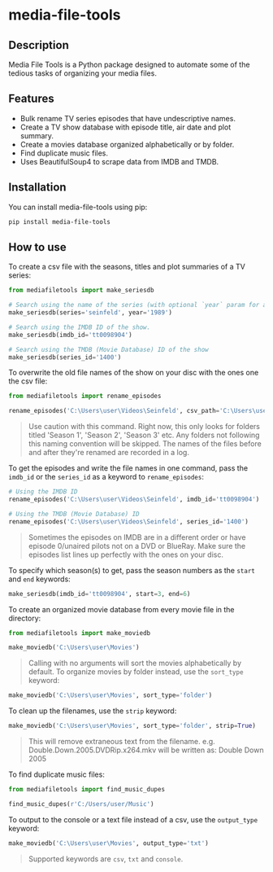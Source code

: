 # media-file-tools

## Description

Media File Tools is a Python package designed to automate some of the tedious tasks of organizing your media files. 

## Features

- Bulk rename TV series episodes that have undescriptive names.
- Create a TV show database with episode title, air date and plot summary.
- Create a movies database organized alphabetically or by folder.
- Find duplicate music files.
- Uses BeautifulSoup4 to scrape data from IMDB and TMDB.

## Installation

You can install media-file-tools using pip:

```bash
pip install media-file-tools
```

## How to use
To create a csv file with the seasons, titles and plot summaries of a TV series:
```py
from mediafiletools import make_seriesdb

# Search using the name of the series (with optional `year` param for accuracy)
make_seriesdb(series='seinfeld', year='1989')

# Search using the IMDB ID of the show. 
make_seriesdb(imdb_id='tt0098904')

# Search using the TMDB (Movie Database) ID of the show
make_seriesdb(series_id='1400')

```
To overwrite the old file names of the show on your disc with the ones one the csv file:
```py
from mediafiletools import rename_episodes

rename_episodes('C:\Users\user\Videos\Seinfeld', csv_path='C:\Users\user\episodes.csv')
```
> Use caution with this command. Right now, this only looks for folders titled 'Season 1', 'Season 2', 'Season 3' etc. 
> Any folders not following this naming convention will be skipped. The names of the files before and after they're 
> renamed are recorded in a log.

To get the episodes and write the file names in one command, pass the `imdb_id` or the `series_id` as a keyword to `rename_episodes`:
```py
# Using the IMDB ID
rename_episodes('C:\Users\user\Videos\Seinfeld', imdb_id='tt0098904')

# Using the TMDB (Movie Database) ID
rename_episodes('C:\Users\user\Videos\Seinfeld', series_id='1400')
```
> Sometimes the episodes on IMDB are in a different order or have episode 0/unaired pilots 
> not on a DVD or BlueRay. Make sure the episodes list lines up perfectly with the ones on your disc.
> 
To specify which season(s) to get, pass the season numbers as the `start` and `end` keywords:
```py
make_seriesdb(imdb_id='tt0098904', start=3, end=6)
```

To create an organized movie database from every movie file in the directory:
```py
from mediafiletools import make_moviedb

make_moviedb('C:\Users\user\Movies')
```
> Calling with no arguments will sort the movies alphabetically by default. To organize movies by folder instead, use the `sort_type` keyword:
```py
make_moviedb('C:\Users\user\Movies', sort_type='folder')
```
To clean up the filenames, use the `strip` keyword:
```py
make_moviedb('C:\Users\user\Movies', sort_type='folder', strip=True)
```
> This will remove extraneous text from the filename. e.g.
> Double.Down.2005.DVDRip.x264.mkv will be written as:
> Double Down 2005
 
To find duplicate music files:
```py
from mediafiletools import find_music_dupes

find_music_dupes(r'C:/Users/user/Music')
```

To output to the console or a text file instead of a csv, use the `output_type` keyword:
```py
make_moviedb('C:\Users\user\Movies', output_type='txt')
```
> Supported keywords are `csv`, `txt` and `console`.